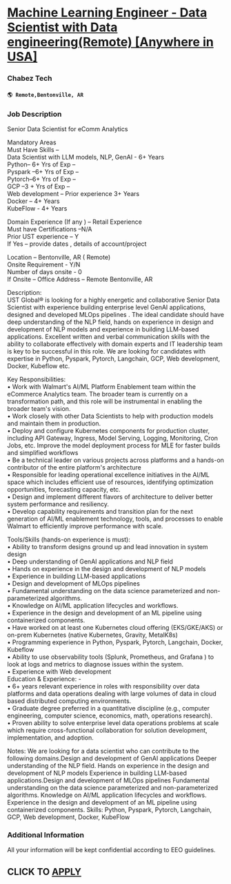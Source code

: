 # [Machine Learning Engineer - Data Scientist with Data engineering(Remote) [Anywhere in USA]](https://www.remotewlb.com/apply/machine-learning-engineer-data-scientist-with-data-engineering-remote-anywhere-in-usa)  
### Chabez Tech  
#### `🌎 Remote,Bentonville, AR`  

### **Job Description**

Senior Data Scientist for eComm Analytics

Mandatory Areas  
Must Have Skills –  
Data Scientist with LLM models, NLP, GenAI - 6+ Years  
Python– 6+ Yrs of Exp –  
Pyspark –6+ Yrs of Exp –  
Pytorch–6+ Yrs of Exp –  
GCP –3 + Yrs of Exp –  
Web development – Prior experience 3+ Years  
Docker – 4+ Years  
KubeFlow - 4+ Years

Domain Experience (If any ) – Retail Experience  
Must have Certifications –N/A  
Prior UST experience – Y  
If Yes – provide dates , details of account/project

Location – Bentonville, AR ( Remote)  
Onsite Requirement - Y/N  
Number of days onsite - 0  
If Onsite – Office Address – Remote Bentonville, AR

Description:  
UST Global® is looking for a highly energetic and collaborative Senior Data Scientist with experience building enterprise level GenAI applications, designed and developed MLOps pipelines . The ideal candidate should have deep understanding of the NLP field, hands on experience in design and development of NLP models and experience in building LLM-based applications. Excellent written and verbal communication skills with the ability to collaborate effectively with domain experts and IT leadership team is key to be successful in this role. We are looking for candidates with expertise in Python, Pyspark, Pytorch, Langchain, GCP, Web development, Docker, Kubeflow etc.

Key Responsibilities:  
• Work with Walmart's AI/ML Platform Enablement team within the eCommerce Analytics team. The broader team is currently on a transformation path, and this role will be instrumental in enabling the broader team's vision.  
• Work closely with other Data Scientists to help with production models and maintain them in production.  
• Deploy and configure Kubernetes components for production cluster, including API Gateway, Ingress, Model Serving, Logging, Monitoring, Cron Jobs, etc. Improve the model deployment process for MLE for faster builds and simplified workflows  
• Be a technical leader on various projects across platforms and a hands-on contributor of the entire platform's architecture  
• Responsible for leading operational excellence initiatives in the AI/ML space which includes efficient use of resources, identifying optimization opportunities, forecasting capacity, etc.  
• Design and implement different flavors of architecture to deliver better system performance and resiliency.  
• Develop capability requirements and transition plan for the next generation of AI/ML enablement technology, tools, and processes to enable Walmart to efficiently improve performance with scale.

Tools/Skills (hands-on experience is must):  
• Ability to transform designs ground up and lead innovation in system design  
• Deep understanding of GenAI applications and NLP field  
• Hands on experience in the design and development of NLP models  
• Experience in building LLM-based applications  
• Design and development of MLOps pipelines  
• Fundamental understanding on the data science parameterized and non-parameterized algorithms.  
• Knowledge on AI/ML application lifecycles and workflows.  
• Experience in the design and development of an ML pipeline using containerized components.  
• Have worked on at least one Kubernetes cloud offering (EKS/GKE/AKS) or on-prem Kubernetes (native Kubernetes, Gravity, MetalK8s)  
• Programming experience in Python, Pyspark, Pytorch, Langchain, Docker, Kubeflow  
• Ability to use observability tools (Splunk, Prometheus, and Grafana ) to look at logs and metrics to diagnose issues within the system.  
• Experience with Web development  
Education & Experience: -  
• 6+ years relevant experience in roles with responsibility over data platforms and data operations dealing with large volumes of data in cloud based distributed computing environments.  
• Graduate degree preferred in a quantitative discipline (e.g., computer engineering, computer science, economics, math, operations research).  
• Proven ability to solve enterprise level data operations problems at scale which require cross-functional collaboration for solution development, implementation, and adoption.

Notes: We are looking for a data scientist who can contribute to the following domains.Design and development of GenAI applications Deeper understanding of the NLP field. Hands on experience in the design and development of NLP models Experience in building LLM-based applications.Design and development of MLOps pipelines Fundamental understanding on the data science parameterized and non-parameterized algorithms. Knowledge on AI/ML application lifecycles and workflows. Experience in the design and development of an ML pipeline using containerized components. Skills: Python, Pyspark, Pytorch, Langchain, GCP, Web development, Docker, KubeFlow

###  **Additional Information**

All your information will be kept confidential according to EEO guidelines.

  
## CLICK TO [APPLY](https://www.remotewlb.com/apply/machine-learning-engineer-data-scientist-with-data-engineering-remote-anywhere-in-usa)

